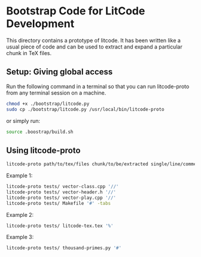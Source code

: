 Bootstrap Code for LitCode Development
======================================

This directory contains a prototype of litcode. It has been written like a usual piece of code and can be used
to extract and expand a particular chunk in TeX files.  
  
Setup: Giving global access
---------------------------

Run the following command in a terminal so that you can run litcode-proto from any terminal session on a
machine.

```bash
chmod +x ./bootstrap/litcode.py
sudo cp ./bootstrap/litcode.py /usr/local/bin/litcode-proto
```
  
or simply run:  

```bash
source .boostrap/build.sh
```

Using litcode-proto
-------------------
  
```bash
litcode-proto path/to/tex/files chunk/to/be/extracted single/line/comment/chars
```
  
Example 1:  

```bash
litcode-proto tests/ vector-class.cpp '//'
litcode-proto tests/ vector-header.h '//'
litcode-proto tests/ vector-play.cpp '//'
litcode-proto tests/ Makefile '#' -tabs
```
  
Example 2:  

```bash
litcode-proto tests/ litcode-tex.tex '%'
```
  
Example 3:  

```bash
litcode-proto tests/ thousand-primes.py '#'
```
  
